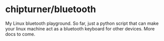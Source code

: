 chipturner/bluetooth
=========

My Linux bluetooth playground.  So far, just a python script that can
make your linux machine act as a bluetooth keyboard for other
devices. More docs to come.
